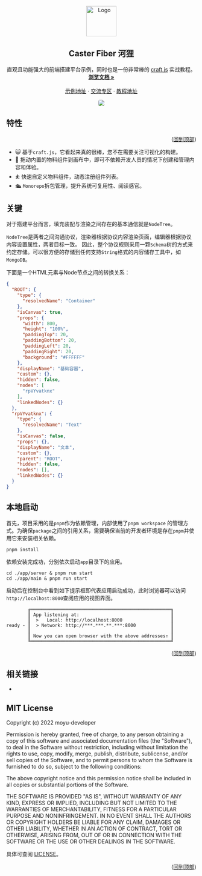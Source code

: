 <!-- 项目logo -->
<br />
<div align="center" id="top">
  <a href="https://github.com/moyu-developer/moyu-caster-fiber">
    <img src="https://s2.loli.net/2022/12/04/CS2GplwyUNmqZ7J.png" alt="Logo" width="80" height="80">
  </a>

  <h2 align="center">Caster Fiber 河狸</h2>

  <p align="center">
    直观且功能强大的前端搭建平台示例，同时也是一份非常棒的 <a href="https://craft.js.org/docs/overview" >craft.js</a> 实战教程。
    <br />
    <a href=""><strong>浏览文档 »</strong></a>
    <br />
    <br />
    <a href="">示例地址</a>
    ·
    <a href="">交流专区</a>
    ·
    <a href="">教程地址</a>
  </p>
  <img style="border-radius: 4px;" src="https://s2.loli.net/2022/12/16/OY3tLXV924RrUAJ.png" />
</div>

## 特性
<p align="right">(<a href="#top">回到顶部</a>)</p>

- 😺 基于`craft.js`，它看起来真的很棒，您不在需要关注可视化的构建。
- 👹 拖动内置的物料组件到画布中，即可不依赖开发人员的情况下创建和管理内容和体验。
- ⛹️ 快速自定义物料组件，动态注册组件列表。
- 🛳️ `Monorepo`拆包管理，提升系统可复用性、阅读感官。

## 关键

对于搭建平台而言，填充装配与渲染之间存在的基本通信就是`NodeTree`。

`NodeTree`是两者之间沟通协议，渲染器根据协议内容渲染页面，编辑器根据协议内容设置属性，两者目标一致。 因此，整个协议规则采用一颗`Schema`树的方式来约定存储。可以很方便的存储到任何支持`String`格式的内容储存工具中，如`MongoDB`。

下面是一个HTML元素与Node节点之间的转换关系：

```json
{
  "ROOT": {
    "type": {
      "resolvedName": "Container"
    },
    "isCanvas": true,
    "props": {
      "width": 800,
      "height": "100%",
      "paddingTop": 20,
      "paddingBottom": 20,
      "paddingLeft": 20,
      "paddingRight": 20,
      "background": "#FFFFFF"
    },
    "displayName": "基础容器",
    "custom": {},
    "hidden": false,
    "nodes": [
      "rpVYvatknx"
    ],
    "linkedNodes": {}
  },
  "rpVYvatknx": {
    "type": {
      "resolvedName": "Text"
    },
    "isCanvas": false,
    "props": {},
    "displayName": "文本",
    "custom": {},
    "parent": "ROOT",
    "hidden": false,
    "nodes": [],
    "linkedNodes": {}
  }
}
```

## 本地启动


首先，项目采用的是`pnpm`作为依赖管理，内部使用了`pnpm workspace` 的管理方式。为确保`package`之间的引用关系，需要确保当前的开发者环境是存在`pnpm`并使用它来安装相关依赖。

```shell
pnpm install
```

依赖安装完成功，分别依次启动`app`目录下的应用。

```shell
cd ./app/server & pnpm run start
cd ./app/main & pnpm run start
```

启动后在控制台中看到如下提示框即代表应用启动成功，此时浏览器可以访问`http://localhost:8000`查阅应用的视图界面。
```
        ╔════════════════════════════════════════════════════╗
        ║ App listening at:                                  ║
        ║  >   Local: http://localhost:8000                  ║
ready - ║  > Network: http://***.***.**.***:8000             ║
        ║                                                    ║
        ║ Now you can open browser with the above addresses↑ ║
        ╚════════════════════════════════════════════════════╝
```

<p align="right">(<a href="#top">回到顶部</a>)</p>

## 相关链接

- 

## MIT License

Copyright (c) 2022 moyu-developer

Permission is hereby granted, free of charge, to any person obtaining a copy
of this software and associated documentation files (the "Software"), to deal
in the Software without restriction, including without limitation the rights
to use, copy, modify, merge, publish, distribute, sublicense, and/or sell
copies of the Software, and to permit persons to whom the Software is
furnished to do so, subject to the following conditions:

The above copyright notice and this permission notice shall be included in all
copies or substantial portions of the Software.

THE SOFTWARE IS PROVIDED "AS IS", WITHOUT WARRANTY OF ANY KIND, EXPRESS OR
IMPLIED, INCLUDING BUT NOT LIMITED TO THE WARRANTIES OF MERCHANTABILITY,
FITNESS FOR A PARTICULAR PURPOSE AND NONINFRINGEMENT. IN NO EVENT SHALL THE
AUTHORS OR COPYRIGHT HOLDERS BE LIABLE FOR ANY CLAIM, DAMAGES OR OTHER
LIABILITY, WHETHER IN AN ACTION OF CONTRACT, TORT OR OTHERWISE, ARISING FROM,
OUT OF OR IN CONNECTION WITH THE SOFTWARE OR THE USE OR OTHER DEALINGS IN THE
SOFTWARE.

具体可查阅  [LICENSE](https://github.com/moyu-developer/moyu-caster-fiber/blob/main/LICENSE)。 
<p align="right">(<a href="#top">回到顶部</a>)</p>